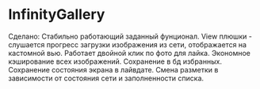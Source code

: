 # InfinityGallery

Сделано:
Стабильно работающий заданный фунционал.
View плюшки - слушается прогресс загрузки изображения из сети, отображается на кастомной вью. Работает двойной клик по фото для лайка.
Экономное кэширование всех изображений. Сохранение в бд избранных.
Сохранение состояния экрана в лайвдате.
Смена разметки в зависимости от состояния сети и заполненности списка.